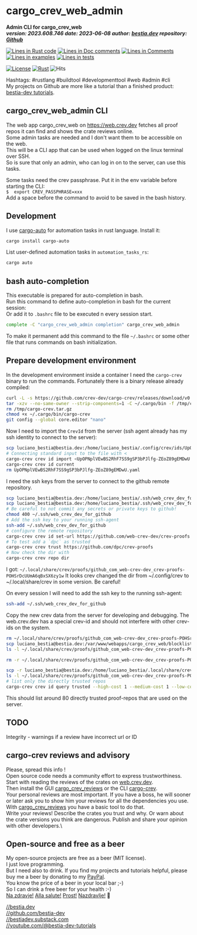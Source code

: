 [//]: # (auto_md_to_doc_comments segment start A)

# cargo_crev_web_admin

[//]: # (auto_cargo_toml_to_md start)

**Admin CLI for cargo_crev_web**  
***version: 2023.608.746 date: 2023-06-08 author: [bestia.dev](https://bestia.dev) repository: [Github](https://github.com/bestia-dev/cargo_crev_web_admin/)***  

[//]: # (auto_cargo_toml_to_md end)

[//]: # (auto_lines_of_code start)
[![Lines in Rust code](https://img.shields.io/badge/Lines_in_Rust-1113-green.svg)](https://github.com/bestia-dev/cargo_crev_web_admin/)
[![Lines in Doc comments](https://img.shields.io/badge/Lines_in_Doc_comments-207-blue.svg)](https://github.com/bestia-dev/cargo_crev_web_admin/)
[![Lines in Comments](https://img.shields.io/badge/Lines_in_comments-126-purple.svg)](https://github.com/bestia-dev/cargo_crev_web_admin/)
[![Lines in examples](https://img.shields.io/badge/Lines_in_examples-0-yellow.svg)](https://github.com/bestia-dev/cargo_crev_web_admin/)
[![Lines in tests](https://img.shields.io/badge/Lines_in_tests-36-orange.svg)](https://github.com/bestia-dev/cargo_crev_web_admin/)

[//]: # (auto_lines_of_code end)

[![License](https://img.shields.io/badge/license-MIT-blue.svg)](https://github.com/bestia-dev/cargo_crev_web_admin/blob/main/LICENSE)
[![Rust](https://github.com/bestia-dev/cargo_crev_web_admin/workflows/RustAction/badge.svg)](https://github.com/bestia-dev/cargo_crev_web_admin/)
![Hits](https://bestia.dev/webpage_hit_counter/get_svg_image/911031110.svg)

Hashtags: #rustlang #buildtool #developmenttool #web #admin #cli  
My projects on Github are more like a tutorial than a finished product: [bestia-dev tutorials](https://github.com/bestia-dev/tutorials_rust_wasm).

## cargo_crev_web_admin CLI

The web app cargo_crev_web on <https://web.crev.dev> fetches all proof repos it can find and shows the crate reviews online.  
Some admin tasks are needed and I don't want them to be accessible on the web.  
This will be a CLI app that can be used when logged on the linux terminal over SSH.  
So is sure that only an admin, who can log in on to the server, can use this tasks.

Some tasks need the crev passphrase. Put it in the env variable before starting the CLI:  
`$  export CREV_PASSPHRASE=xxx`  
Add a space before the command to avoid to be saved in the bash history.  

## Development

I use [cargo-auto](https://crates.io/crates/cargo-auto) for automation tasks in rust language. Install it:

```bash
cargo install cargo-auto
```

List user-defined automation tasks in `automation_tasks_rs`:

```bash
cargo auto
```

## bash auto-completion

This executable is prepared for auto-completion in bash.  
Run this command to define auto-completion in bash for the current session:  
Or add it to `.bashrc` file to be executed n every session start.

```bash
complete -C "cargo_crev_web_admin completion" cargo_crev_web_admin
```

To make it permanent add this command to the file `~/.bashrc` or some other file that runs commands on bash initialization.  

## Prepare development environment

In the development environment inside a container I need the `cargo-crev` binary to run the commands. Fortunately there is a binary release already compiled:

```bash
curl -L -s https://github.com/crev-dev/cargo-crev/releases/download/v0.23.3/cargo-crev-v0.23.3-x86_64-unknown-linux-musl.tar.gz --output /tmp/cargo-crev.tar.gz
tar -xzv --no-same-owner --strip-components=1 -C ~/.cargo/bin -f /tmp/cargo-crev.tar.gz cargo-crev-v0.23.3-x86_64-unknown-linux-musl/cargo-crev
rm /tmp/cargo-crev.tar.gz
chmod +x ~/.cargo/bin/cargo-crev
git config --global core.editor "nano"
```

Now I need to import the `CrevId` from the server (ssh agent already has my ssh identity to connect to the server):  

```bash
scp luciano_bestia@bestia.dev:/home/luciano_bestia/.config/crev/ids/UpOPNplVEwBS2RhF7SS9gSP3bPJlfg-ZEoZ89gEMDwU.yaml .
# Connecting standard input to the file with <
cargo-crev crev id import <UpOPNplVEwBS2RhF7SS9gSP3bPJlfg-ZEoZ89gEMDwU.yaml
cargo-crev crev id current
rm UpOPNplVEwBS2RhF7SS9gSP3bPJlfg-ZEoZ89gEMDwU.yaml
```

I need the ssh keys from the server to connect to the github remote repository.  

```bash
scp luciano_bestia@bestia.dev:/home/luciano_bestia/.ssh/web_crev_dev_for_github.pub ~/.ssh/
scp luciano_bestia@bestia.dev:/home/luciano_bestia/.ssh/web_crev_dev_for_github ~/.ssh/
# Be careful to not commit any secrets or private keys to github! 
chmod 400 ~/.ssh/web_crev_dev_for_github
# Add the ssh key to your running ssh-agent
ssh-add ~/.ssh/web_crev_dev_for_github
# configure the remote repository 
cargo-crev crev id set-url https://github.com/web-crev-dev/crev-proofs
# To test add a `dpc` as trusted
cargo-crev crev trust https://github.com/dpc/crev-proofs
# Now check the dir with 
cargo-crev crev repo dir
```

I got: `~/.local/share/crev/proofs/github_com_web-crev-dev_crev-proofs-POHSrDcUUmA6qBxSX6zy1w`
It looks crev changed the dir from ~/.config/crev to ~/.local/share/crev in some version. Be careful!

On every session I will need to add the ssh key to the running ssh-agent:

```bash
ssh-add ~/.ssh/web_crev_dev_for_github
```

Copy the new crev data from the server for developing and debugging. The web.crev.dev has a special crev-id and should not interfere with other crev-ids on the system.  

```bash
rm ~/.local/share/crev/proofs/github_com_web-crev-dev_crev-proofs-POHSrDcUUmA6qBxSX6zy1w/UpOPNplVEwBS2RhF7SS9gSP3bPJlfg-ZEoZ89gEMDwU/blocklisted_repos.json
scp luciano_bestia@bestia.dev:/var/www/webapps/cargo_crev_web/blocklisted_repos.json ~/.local/share/crev/proofs/github_com_web-crev-dev_crev-proofs-POHSrDcUUmA6qBxSX6zy1w/UpOPNplVEwBS2RhF7SS9gSP3bPJlfg-ZEoZ89gEMDwU/blocklisted_repos.json
ls -l ~/.local/share/crev/proofs/github_com_web-crev-dev_crev-proofs-POHSrDcUUmA6qBxSX6zy1w/UpOPNplVEwBS2RhF7SS9gSP3bPJlfg-ZEoZ89gEMDwU

rm -r ~/.local/share/crev/proofs/github_com_web-crev-dev_crev-proofs-POHSrDcUUmA6qBxSX6zy1w/UpOPNplVEwBS2RhF7SS9gSP3bPJlfg-ZEoZ89gEMDwU/trust/

scp -r luciano_bestia@bestia.dev:/home/luciano_bestia/.local/share/crev/proofs/github_com_web-crev-dev_crev-proofs-POHSrDcUUmA6qBxSX6zy1w/UpOPNplVEwBS2RhF7SS9gSP3bPJlfg-ZEoZ89gEMDwU/trust/ ~/.local/share/crev/proofs/github_com_web-crev-dev_crev-proofs-POHSrDcUUmA6qBxSX6zy1w/UpOPNplVEwBS2RhF7SS9gSP3bPJlfg-ZEoZ89gEMDwU/
ls -l ~/.local/share/crev/proofs/github_com_web-crev-dev_crev-proofs-POHSrDcUUmA6qBxSX6zy1w/UpOPNplVEwBS2RhF7SS9gSP3bPJlfg-ZEoZ89gEMDwU/trust/
# list only the directly trusted repos
cargo-crev crev id query trusted --high-cost 1 --medium-cost 1 --low-cost 1 --depth 1
```

This should list around 80 directly trusted proof-repos that are used on the server.  

## TODO

Integrity - warnings if a review have incorrect url or ID

## cargo-crev reviews and advisory

Please, spread this info !\
Open source code needs a community effort to express trustworthiness.\
Start with reading the reviews of the crates on [web.crev.dev](https://web.crev.dev/rust-reviews/crates). \
Then install the GUI [cargo_crev_reviews](https://crates.io/crates/cargo_crev_reviews) or the CLI [cargo-crev](https://github.com/crev-dev/cargo-crev)\.  
Your personal reviews are most important. If you have a boss, he will sooner or later ask you to show him your reviews for all the dependencies you use. With [cargo_crev_reviews](https://crates.io/crates/cargo_crev_reviews) you have a basic tool to do that. \
Write your reviews! Describe the crates you trust and why. Or warn about the crate versions you think are dangerous. Publish and share your opinion with other developers.\

## Open-source and free as a beer

My open-source projects are free as a beer (MIT license).  
I just love programming.  
But I need also to drink. If you find my projects and tutorials helpful, please buy me a beer by donating to my [PayPal](https://paypal.me/LucianoBestia).  
You know the price of a beer in your local bar ;-)  
So I can drink a free beer for your health :-)  
[Na zdravje!](https://translate.google.com/?hl=en&sl=sl&tl=en&text=Na%20zdravje&op=translate) [Alla salute!](https://dictionary.cambridge.org/dictionary/italian-english/alla-salute) [Prost!](https://dictionary.cambridge.org/dictionary/german-english/prost) [Nazdravlje!](https://matadornetwork.com/nights/how-to-say-cheers-in-50-languages/) 🍻

[//bestia.dev](https://bestia.dev)  
[//github.com/bestia-dev](https://github.com/bestia-dev)  
[//bestiadev.substack.com](https://bestiadev.substack.com)  
[//youtube.com/@bestia-dev-tutorials](https://youtube.com/@bestia-dev-tutorials)  

[//]: # (auto_md_to_doc_comments segment end A)
